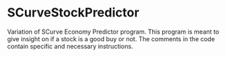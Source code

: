 # SCurveStockPredictor

Variation of SCurve Economy Predictor program. This program is meant to give insight on if a stock is a good buy or not. The comments in the code contain specific and necessary instructions. 

